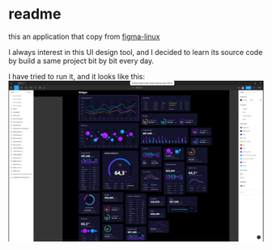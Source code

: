 # readme

this an application that copy from [figma-linux](https://github.com/Figma-Linux/figma-linux.git)

I always interest in this UI design tool, and I decided to learn its source code by build a same project bit by bit
every day.

I have tried to run it, and it looks like this:
![Figma UI](images/img.png)
